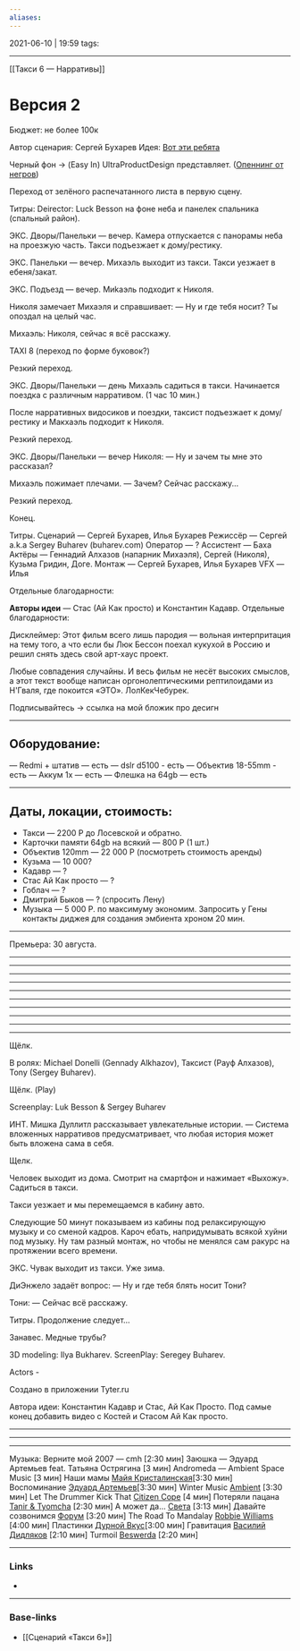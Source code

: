 ```yaml
---
aliases:
---
```

2021-06-10 | 19:59
tags: 
___

[[Такси 6 — Нарративы]]

# Версия 2

Бюджет: не более 100к

Автор сценария: Сергей Бухарев
Идея: [Вот эти ребята](https://youtu.be/5_-ZGxKMuSg?t=510)

Черный фон -> (Easy In) UltraProductDesign представляет. ([Опеннинг от негров](https://t.me/ultraproduct/737))

Переход от зелёного распечатанного листа в первую сцену.

Титры: Deirector: Luck Besson на фоне неба и панелек спальника (спальный район).

ЭКС. Дворы/Панельки — вечер.
Камера отпускается с панорамы неба на проезжую часть. Такси подъезжает к дому/рестику.

ЭКС. Панельки — вечер.
Михаэль выходит из такси. Такси уезжает в ебеня/закат.

ЭКС. Подъезд — вечер.
Миkаэль подходит к Николя.

Николя замечает Михаэля и справшивает:
— Ну и где тебя носит? Ты опоздал на целый час.

Михаэль:
Николя, сейчас я всё расскажу.

TAXI 8
(переход по форме буковок?)

Резкий переход.

ЭКС. Дворы/Панельки — день
Михаэль садиться в такси. Начинается поездка с различным нарративом. (1 час 10 мин.) 

После нарративных видосиков и поездки, таксист подъезжает к дому/рестику и Макхаэль подходит к Николя.

Резкий переход.

ЭКС. Дворы/Панельки — вечер
Николя: — Ну и зачем ты мне это рассказал?

Михаэль пожимает плечами.
— Зачем? Сейчас расскажу...

Резкий переход.

Конец. 

Титры.
Сценарий — Сергей Бухарев, Илья Бухарев
Режиссёр — Сергей a.k.a Sergey Buharev (buharev.com)
Оператор — ?
Ассистент — Баха
Актёры — Геннадий Алхазов (напарник Михаэля), Сергей (Николя), Кузьма Гридин, Доге.
Монтаж — Сергей Бухарев, Илья Бухарев
VFX — Илья

Отдельные благодарности:

**Авторы идеи** — Стас (Ай Как просто) и Константин Кадавр.
Отдельные благодарности:

Дисклеймер:
Этот фильм всего лишь пародия — вольная интерпритация на тему того, а что если бы Люк Бессон поехал кукухой в Россию и решил снять здесь свой арт-хаус проект.

Любые совпадения случайны. И весь фильм не несёт высоких смыслов, а этот текст вообще написан оргонолептическими рептилоидами из Н'Гваля, где покоится «ЭТО». ЛолКекЧебурек.

Подписывайтесь -> ссылка на мой бложик про десигн

-------

## Оборудование:
— Redmi + штатив — есть
— dslr d5100 - есть
— Объектив 18-55mm - есть
— Аккум 1x — есть
— Флешка на 64gb — есть

-------

## Даты, локации, стоимость:
- Такси — 2200 Р до Лосевской и обратно.
- Карточки памяти 64gb на всякий — 800 Р (1 шт.)
- Объектив 120mm — 22 000 Р (посмотреть стоимость аренды)
- Кузьма — 10 000?
- Кадавр — ?
- Стас Ай Как просто — ?
- Гоблач — ?
- Дмитрий Быков — ? (спросить Лену)
- Музыка — 5 000 Р. по максимуму экономим. Запросить у Гены контакты  диджея для создания эмбиента хроном 20 мин.

-------

Премьера: 30 августа.

--------------
--------------
--------------
--------------
--------------
--------------
--------------
--------------
--------------
-------

Щёлк.

В ролях: Michael Donelli (Gennady Alkhazov), Таксист (Рауф Алхазов), Tony (Sergey Buharev).

Щёлк. (Play)

Screenplay: Luk Besson & Sergey Buharev

ИНТ. Мишка Дуллитл рассказывает увлекательные истории.
— Система вложенных нарративов предусматривает, что любая история может быть вложена сама в себя. 

Щелк.

Человек выходит из дома. Смотрит на смартфон и нажимает «Выхожу». Садиться в такси.

Такси уезжает и мы перемещаемся в кабину авто.

Следующие 50 минут показываем из кабины под релаксирующую музыку и со сменой кадров. Кароч ебать, напридумывать всякой хуйни под музыку. Ну там разный монтаж, но чтобы не менялся сам ракурс на протяжении всего времени.

ЭКС. Чувак выходит из такси. Уже зима.

ДиЭнжело задаёт вопрос:
— Ну и где тебя блять носит Тони?

Тони:
— Сейчас всё расскажу.

Титры. Продолжение следует...

 Занавес. Медные трубы?

3D modeling: Ilya Bukharev.
ScreenPlay: Seregey Buharev.

Actors - 

Создано в приложении Tyter.ru

Автора идеи: Константин Кадавр и Стас, Ай Как Просто.
Под самые конец добавить видео с Костей и Стасом Ай Как просто.

---



---




------

Музыка:
Верните мой 2007  — cmh  [2:30 мин]
Заюшка — Эдуард Артемьев feat. Татьяна Острягина  [3 мин]
Andromeda — Ambient Space Music [3 мин]
Наши мамы [Майя Кристалинская](https://vk.com/artist/1357859877041216078)[3:30 мин]
Воспоминание [Эдуард Артемьев](https://vk.com/artist/3008707515476975874)[3:30 мин]
Winter Music [Ambient](https://vk.com/artist/7254479686809241710) [3:30 мин]
Let The Drummer Kick That [Citizen Cope](https://vk.com/audio?performer=1&q=Citizen%20Cope) [4 мин]
Потеряли пацана [Tanir & Tyomcha](https://vk.com/artist/509067395856490387)  [2:30 мин]
А может да... [Света](https://vk.com/audio?performer=1&q=%D0%A1%D0%B2%D0%B5%D1%82%D0%B0) [3:13 мин]
Давайте созвонимся [Форум](https://vk.com/audio?performer=1&q=%D0%A4%D0%BE%D1%80%D1%83%D0%BC)  [3:20 мин]
The Road To Mandalay [Robbie Williams](https://vk.com/artist/2609334492473640509) [4:00 мин]
Пластинки [Дурной Вкус](https://vk.com/artist/8642194928988143784)[3:00 мин]
Гравитация [Василий Дидляков](https://vk.com/artist/83199271314863496) [2:10 мин]
Turmoil [Beswerda](https://vk.com/artist/2141763965204224439)  [2:20 мин]




___
### Links
- 

___
### Base-links
- [[Сценарий «Такси 6»]]

